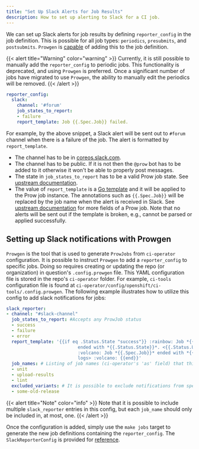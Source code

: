 ```yaml
---
title: "Set Up Slack Alerts for Job Results"
description: How to set up alerting to Slack for a CI job.
---
```


We can set up Slack alerts for job results by defining `reporter_config` in the job definition. This is possible for all job types: `periodics`, `presubmits`, and `postsubmits`.
`Prowgen` is [capable](https://docs.ci.openshift.org/docs/how-tos/notification/#setting-up-slack-notifications-with-prowgen) of adding this to the job definition.

{{< alert title="Warning" color="warning" >}}
Currently, it is still possible to manually add the `reporter_config` to periodic jobs. This functionality is deprecated, and using `Prowgen` is preferred.
Once a significant number of jobs have migrated to use `Prowgen`, the ability to manually edit the periodics will be removed.
{{< /alert >}}

```yaml
reporter_config:
  slack:
    channel: '#forum'
    job_states_to_report:
    - failure
    report_template: Job {{.Spec.Job}} failed.
```

For example, by the above snippet, a Slack alert will be sent out to `#forum` channel when there is a failure of the job. The alert is formatted by `report_template`.

* The channel has to be in [coreos.slack.com](https://coreos.slack.com/).
* The channel has to be public. If it is not then the `@prow` bot has to be added to it otherwise it won't be able to properly post messages.
* The state in `job_states_to_report` has to be a valid Prow job state. See [upstream documentation](https://pkg.go.dev/sigs.k8s.io/prow/pkg/apis/prowjobs/v1#ProwJobState).
* The value of `report_template` is a [Go template](https://golang.org/pkg/text/template/) and it will be applied to the Prow job instance. The annotations such as `{{.Spec.Job}}` will be replaced by the job name when the alert is received in Slack. See [upstream documentation](https://pkg.go.dev/sigs.k8s.io/prow/pkg/apis/prowjobs/v1#ProwJob) for more fields of a Prow job. Note that no alerts will be sent out if the template is broken, e.g., cannot be parsed or applied successfully.

## Setting up Slack notifications with Prowgen
`Prowgen` is the tool that is used to generate `ProwJobs` from `ci-operator` configuration. It is possible to instruct `Prowgen` to add a `reporter_config` to specific jobs.
Doing so requires creating or updating the repo (or organization) in question's `.config.prowgen` file. This YAML configuration file is stored in the repo's `ci-operator` folder.
For example, `ci-tools` configuration file is found at `ci-operator/config/openshift/ci-tools/.config.prowgen`. The following example illustrates how to utilize this config to add slack notifications for jobs:

```yaml
slack_reporter:
- channel: "#slack-channel"
  job_states_to_report: #Accepts any ProwJob status
  - success
  - failure
  - error
  report_template: '{{if eq .Status.State "success"}} :rainbow: Job *{{.Spec.Job}}*
                           ended with *{{.Status.State}}*. <{{.Status.URL}}|View logs> :rainbow: {{else}}
                           :volcano: Job *{{.Spec.Job}}* ended with *{{.Status.State}}*. <{{.Status.URL}}|View
                           logs> :volcano: {{end}}'
  job_names: # Listing of job names (ci-operator's 'as' field) that this configuration applies to
  - unit
  - upload-results
  - lint
  excluded_variants: # It is possible to exclude notifications from specific variants, for example, when you don't require them from older releases
  - some-old-release
```

{{< alert title="Note" color="info" >}}
Note that it is possible to include multiple `slack_reporter` entries in this config, but each `job_name` should only be included in, at most, one.
{{< /alert >}}

Once the configuration is added, simply use the `make jobs` target to generate the new job definitions containing the `reporter_config`.
The `SlackReporterConfig` is provided for [reference](https://github.com/openshift/ci-tools/blob/6810ce942bbe25a06c092af8098fd2d071604a04/pkg/config/load.go#L49-L57).
